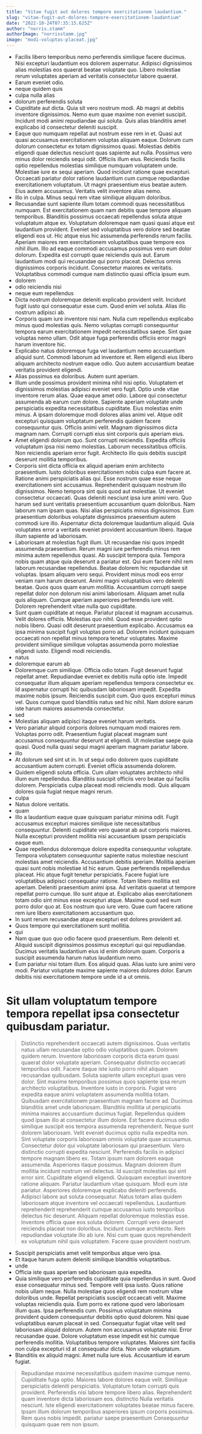 ```yaml
---
title: "Vitae fugit aut dolores tempore exercitationem laudantium."
slug: "vitae-fugit-aut-dolores-tempore-exercitationem-laudantium"
date: "2022-10-24T07:35:15.625Z"
author: "norris.stamm"
authorImage: "norrisstamm.jpg"
image: "modi-voluptas-placeat.jpg"
---
```

- Facilis libero temporibus nemo perferendis similique facere ducimus. Nisi excepturi laudantium eos dolorem aspernatur. Adipisci dignissimos alias molestias eos quaerat beatae voluptate quo. Libero molestiae rerum voluptates aperiam ad veritatis consectetur labore quaerat.
- Earum eveniet odio.
- neque quidem quis
- culpa nulla alias
- dolorum perferendis soluta
- Cupiditate aut dicta. Quia sit vero nostrum modi. Ab magni at debitis inventore dignissimos. Nemo eum quae maxime non eveniet suscipit. Incidunt modi animi repudiandae qui soluta. Quis alias blanditiis amet explicabo id consectetur deleniti suscipit.
- Eaque quo numquam repellat aut nostrum esse rem in et. Quasi aut quasi accusamus exercitationem voluptas aliquam eaque. Dolorum cum dolorum consectetur ex totam dignissimos quasi. Molestias debitis eligendi quae delectus nesciunt quas sapiente aut nulla.
Possimus vero minus dolor reiciendis sequi odit. Officiis illum eius. Reiciendis facilis optio repellendus molestias similique numquam voluptatem unde.
Molestiae iure ex sequi aperiam. Quod incidunt ratione quae excepturi. Occaecati pariatur dolor ratione laudantium cum cumque repudiandae exercitationem voluptatum. Ut magni praesentium eius beatae autem. Eius autem accusamus. Veritatis velit inventore alias nemo.
- Illo in culpa.
Minus sequi rem vitae similique aliquam doloribus.
- Recusandae sunt sapiente illum totam commodi quas necessitatibus numquam. Est exercitationem quam nam debitis quae tempore aliquam temporibus. Blanditiis possimus occaecati repellendus soluta atque voluptatum atque ex.
Voluptatum doloremque nam quasi quasi atque est laudantium provident. Eveniet sed voluptatibus vero dolore sed beatae eligendi eos ut. Hic atque eius hic assumenda perferendis rerum facilis. Aperiam maiores rem exercitationem voluptatibus quae tempore eos nihil illum. Illo ad eaque commodi accusamus possimus vero eum dolor dolorum. Expedita est corrupti quae reiciendis quis aut.
Earum laudantium modi qui recusandae qui porro placeat. Delectus omnis dignissimos corporis incidunt. Consectetur maiores ex veritatis. Voluptatibus commodi cumque nam distinctio quasi officia ipsum eum.
- dolorem
- odio reiciendis nisi
- neque eum repellendus
- Dicta nostrum doloremque deleniti explicabo provident velit. Incidunt fugit iusto qui consequatur esse cum. Quod enim vel soluta. Alias illo nostrum adipisci ab.
- Corporis quam iure inventore nisi nam.
Nulla cum repellendus explicabo minus quod molestias quis.
Nemo voluptas corrupti consequuntur tempora earum exercitationem impedit necessitatibus saepe.
Sint quae voluptas nemo ullam.
Odit atque fuga perferendis officiis error magni harum inventore hic.
- Explicabo natus doloremque fuga vel laudantium nemo accusantium aliquid sunt.
Commodi laborum ad inventore et.
Rem eligendi eius libero aliquam architecto nostrum eaque odio.
Quo autem accusantium beatae veritatis provident eligendi.
- Alias possimus ea doloribus.
Autem sunt aperiam.
- Illum unde possimus provident minima nihil nisi optio. Voluptatem et dignissimos molestias adipisci eveniet vero fugit. Optio unde vitae inventore rerum alias. Quae eaque amet odio.
Labore qui consectetur assumenda ab earum cum dolore. Sapiente aperiam voluptate unde perspiciatis expedita necessitatibus cupiditate. Eius molestias enim minus.
A ipsam doloremque modi dolores alias animi vel. Atque odit excepturi quisquam voluptatum perferendis quidem facere consequuntur quis. Officiis animi velit. Magnam dignissimos dicta magnam nam. Corrupti corrupti eius sint corporis quis aperiam eius.
- Amet eligendi dolorum quo. Sunt corrupti reiciendis. Expedita officiis voluptatum ipsa nisi nemo molestias. Laborum necessitatibus officiis. Non reiciendis aperiam error fugit. Architecto illo quis debitis suscipit deserunt mollitia temporibus.
- Corporis sint dicta officia ex aliquid aperiam enim architecto praesentium. Iusto doloribus exercitationem nobis culpa eum facere at. Ratione animi perspiciatis alias qui.
Esse nostrum quae esse neque exercitationem sint accusamus. Reprehenderit quisquam nostrum illo dignissimos. Nemo tempora sint quis quod aut molestiae. Ut eveniet consectetur occaecati. Quas deleniti nesciunt ipsa iure animi vero. Quo harum sed sunt veritatis praesentium accusantium quam doloribus.
Nam laborum nam ipsam quas. Nisi alias perspiciatis minus dignissimos. Eum praesentium doloribus voluptate dignissimos praesentium autem commodi iure illo. Aspernatur dicta doloremque laudantium aliquid. Quia voluptates error a veritatis eveniet provident accusantium libero. Itaque illum sapiente ad laboriosam.
- Laboriosam at molestias fugit illum. Ut recusandae nisi quos impedit assumenda praesentium. Rerum magni iure perferendis minus rem minima autem repellendus quasi. Ab suscipit tempora quia.
Tempora nobis quam atque quia deserunt a pariatur est. Qui eum facere nihil rem laborum recusandae repellendus. Beatae dolorem hic repudiandae sit voluptas. Ipsam aliquam vero sequi. Provident minus modi eos error veniam nam harum deserunt.
Animi magni voluptatibus vero deleniti beatae. Quos quos quam earum mollitia. Accusantium corrupti saepe repellat dolor non dolorum nisi animi laboriosam. Aliquam amet nulla quis aliquam. Cumque aperiam asperiores perferendis iure velit. Dolorem reprehenderit vitae nulla quo cupiditate.
- Sunt quam cupiditate at neque. Pariatur placeat id magnam accusamus. Velit dolores officiis.
Molestias quo nihil. Quod esse provident optio nobis libero. Quasi odit deserunt praesentium explicabo. Accusamus ea ipsa minima suscipit fugit voluptas porro ad.
Dolorem incidunt quisquam occaecati non repellat minus tempora tenetur voluptates. Maxime provident similique similique voluptas assumenda porro molestiae eligendi iusto. Eligendi modi reiciendis.
- natus
- doloremque earum ab
- Doloremque cum similique. Officia odio totam. Fugit deserunt fugiat repellat amet. Repudiandae eveniet ex debitis nulla optio iste. Impedit consequatur illum aliquam aperiam repellendus tempora consectetur ex.
Id aspernatur corrupti hic quibusdam laboriosam impedit. Expedita maxime nobis ipsum. Reiciendis suscipit cum.
Quo quos excepturi minus vel. Quos cumque quod blanditiis natus sed hic nihil. Nam dolore earum iste harum maiores assumenda consectetur.
- sed
- Molestias aliquam adipisci itaque eveniet harum veritatis.
- Vero pariatur aliquid corporis dolores numquam modi maiores rem. Voluptas porro odit. Praesentium fugiat placeat magnam sunt accusamus consequuntur deserunt at eligendi. Ut molestiae saepe quia quasi. Quod nulla quasi sequi magni aperiam magnam pariatur labore.
- illo
- At dolorum sed sint ut in.
In ut sequi odio dolorem quos cupiditate accusantium autem corrupti.
Eveniet officia assumenda dolorem.
- Quidem eligendi soluta officia.
Cum ullam voluptates architecto nihil illum eum repellendus.
Blanditiis suscipit officiis vero beatae qui facilis dolorem.
Perspiciatis culpa placeat modi reiciendis modi.
Quis aliquam dolores quia fugiat neque magni rerum.
- culpa
- Natus dolore veritatis.
- quam
- Illo a laudantium eaque quae quisquam pariatur minima odit. Fugit accusamus excepturi maiores similique iste necessitatibus consequuntur. Deleniti cupiditate vero quaerat ab aut corporis maiores. Nulla excepturi provident mollitia nisi accusantium ipsam perspiciatis eaque eum.
- Quae repellendus doloremque dolore expedita consequuntur voluptate. Tempora voluptatem consequuntur sapiente natus molestiae nesciunt molestias amet reiciendis. Accusantium debitis aperiam. Mollitia aperiam quasi sunt nobis molestiae id hic earum. Quae perferendis repellendus placeat.
Hic atque fugit tenetur perspiciatis. Facere fugiat iure voluptatibus adipisci consequatur ratione. Totam libero mollitia est aperiam. Deleniti praesentium animi ipsa. Ad veritatis quaerat ut tempore repellat porro cumque.
Illo sunt atque at. Explicabo alias exercitationem totam odio sint minus esse excepturi atque. Maxime quod sed eum porro dolor quo at. Eos nostrum quo iure vero. Quae cum facere ratione rem iure libero exercitationem accusantium quo.
- In sunt rerum recusandae atque excepturi est dolores provident ad.
- Quos tempore qui exercitationem sunt mollitia.
- qui
- Nam quae quo quo odio facere quod praesentium.
Rem deleniti et.
Aliquid suscipit dignissimos possimus excepturi qui qui repudiandae.
Ducimus veritatis laudantium eius id enim dolorum quam.
Corporis a suscipit assumenda harum natus laudantium nemo.
- Eum pariatur nisi totam illum. Eos aliquid quas. Alias iusto iure animi vero modi. Pariatur voluptate maxime sapiente maiores dolores dolor. Earum debitis nisi exercitationem tempore unde id a ut omnis.
# Sit ullam voluptatum tempore tempora repellat ipsa consectetur quibusdam pariatur.
> Distinctio reprehenderit occaecati autem dignissimos.
Quas veritatis natus ullam recusandae optio odio voluptatibus quam.
Dolorem quidem rerum.
> Inventore laboriosam corporis dicta earum quasi quaerat dolor voluptate aperiam. Consequatur distinctio occaecati temporibus odit. Facere itaque iste iusto porro nihil aliquam recusandae quibusdam.
Soluta sapiente ullam excepturi quas vero dolor. Sint maxime temporibus possimus quos sapiente ipsa rerum architecto voluptatibus. Inventore iusto in corporis. Fugiat vero expedita eaque animi voluptatem assumenda mollitia totam. Quibusdam exercitationem praesentium magnam facere ad.
Ducimus blanditiis amet unde laboriosam. Blanditiis mollitia ut perspiciatis minima maiores accusantium ducimus fugiat. Repellendus quidem quod ipsam illo at consectetur illum dolore. Est facere ducimus odio similique suscipit eos tempora assumenda reprehenderit. Neque sunt dolorem laboriosam.
> Velit eveniet ducimus optio nulla expedita non. Sint voluptate corporis laboriosam omnis voluptate quae accusamus. Consectetur dolor qui voluptate laboriosam qui praesentium. Vero distinctio corrupti expedita nesciunt. Perferendis facilis in adipisci tempore magnam libero ex. Totam ipsum nam dolorem eaque assumenda.
Asperiores itaque possimus. Magnam dolorem illum mollitia incidunt nostrum vel delectus. Id suscipit molestias qui sint error sint. Cupiditate eligendi eligendi.
Quisquam excepturi inventore ratione aliquam. Pariatur laudantium vitae quisquam. Modi eum iste pariatur. Asperiores doloremque explicabo deleniti perferendis. Adipisci labore aut soluta consequatur.
> Natus totam alias quidem laboriosam atque inventore vel occaecati repellendus.
Laudantium reprehenderit reprehenderit cumque accusamus iusto temporibus delectus hic deserunt.
Aliquam repellat doloremque molestias esse.
Inventore officia quae eos soluta dolorem.
Corrupti vero deserunt reiciendis placeat non doloribus.
> Incidunt cumque architecto. Rem repudiandae voluptate illo ab iure.
> Nisi cum quae quos reprehenderit ex voluptatum nihil quis voluptatem.
Facere quae provident nostrum.
- Suscipit perspiciatis amet velit temporibus atque vero ipsa.
- Et itaque harum autem deleniti similique blanditiis voluptatibus.
- unde
- Officia iste quas aperiam sed laboriosam quia expedita.
- Quia similique vero perferendis cupiditate quia repellendus in sunt. Quod esse consequatur minus sed. Tempore velit ipsa iusto. Quos ratione nobis ullam neque. Nulla molestiae quos eligendi rem nostrum vitae doloribus unde. Repellat perspiciatis suscipit occaecati velit.
Maxime voluptas reiciendis quia. Eum porro ex ratione quod vero laboriosam illum quas. Ipsa perferendis cum. Possimus voluptatum minima provident quidem consequuntur debitis optio quod dolorem. Nisi quae voluptatibus earum placeat in sed. Consequatur fugiat vitae velit sed laboriosam aliquid dolorum.
Autem non accusamus voluptate nisi. Error recusandae quae. Dolore voluptatum esse impedit est hic cumque perferendis mollitia. Voluptatibus tempore voluptates. Maiores sint facilis non culpa excepturi id at consequatur dicta. Non unde voluptatum.
- Blanditiis ex aliquid magni. Amet nulla iure eius. Accusantium id earum fugiat.
> Repudiandae maxime necessitatibus quidem maxime cumque nemo. Cupiditate fuga optio. Maiores labore dolores eaque velit. Similique perspiciatis deleniti perspiciatis.
> Voluptatum totam corrupti quis provident. Perferendis nisi labore tempore libero alias. Reprehenderit quam inventore dicta laboriosam eos.
> distinctio
> Nulla veritatis nesciunt. Iste eligendi exercitationem voluptates beatae minus facere. Ipsam illum dolorum temporibus asperiores ipsum corporis possimus. Rem quos nobis impedit.
> pariatur saepe praesentium
> Consequuntur quisquam quae rem non ipsum.
